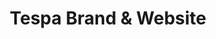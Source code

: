 ---
client: Blizzard Entertainment
title: Tespa Brand & Website
category: work
type: web, branding
role: Design

work_images:
-
  - size: 1560
    url: /assets/work/2016-06-28-tespa/main-1560.jpg
  - size: 960
    url: /assets/work/2016-06-28-tespa/main-960.jpg
  - size: 640
    url: /assets/work/2016-06-28-tespa/main-640.jpg
  - size: 320
    url: /assets/work/2016-06-28-tespa/main-320.jpg
  - caption: <a href="http://www.tespa.org">Tespa</a> is a network of college clubs founded to promote gaming culture and host the best college esports events and competitions.
---